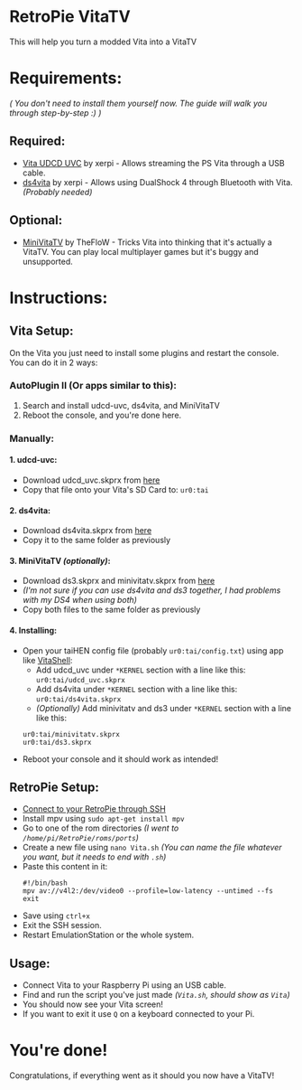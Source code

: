 # RetroPie VitaTV
This will help you turn a modded Vita into a VitaTV

# Requirements:
_( You don't need to install them yourself now. The guide will walk you through step-by-step :) )_
## Required:
 - [Vita UDCD UVC](https://github.com/xerpi/vita-udcd-uvc) by xerpi - Allows streaming the PS Vita through a USB cable.
 - [ds4vita](https://github.com/xerpi/ds4vita) by xerpi - Allows using DualShock 4 through Bluetooth with Vita. _(Probably needed)_
## Optional:
 - [MiniVitaTV](https://github.com/TheOfficialFloW/MiniVitaTV) by TheFloW - Tricks Vita into thinking that it's actually a VitaTV. You can play local multiplayer games but it's buggy and unsupported.

# Instructions:
## Vita Setup:
On the Vita you just need to install some plugins and restart the console.
You can do it in 2 ways:
### AutoPlugin II (Or apps similar to this):
 1. Search and install udcd-uvc, ds4vita, and MiniVitaTV
 2. Reboot the console, and you're done here.
### Manually:
#### 1. udcd-uvc:
  - Download udcd_uvc.skprx from [here](https://github.com/xerpi/vita-udcd-uvc/releases)
  - Copy that file onto your Vita's SD Card to: `ur0:tai`
#### 2. ds4vita:
  - Download ds4vita.skprx from [here](https://github.com/xerpi/ds4vita/releases)
  - Copy it to the same folder as previously
#### 3. MiniVitaTV _(optionally)_:
  - Download ds3.skprx and minivitatv.skprx from [here](https://github.com/TheOfficialFloW/MiniVitaTV/releases)
  - _(I'm not sure if you can use ds4vita and ds3 together, I had problems with my DS4 when using both)_
  - Copy both files to the same folder as previously
#### 4. Installing:
  - Open your taiHEN config file (probably `ur0:tai/config.txt`) using app like [VitaShell](https://github.com/TheOfficialFloW/VitaShell):
    - Add udcd_uvc under `*KERNEL` section with a line like this: `ur0:tai/udcd_uvc.skprx`
    - Add ds4vita under `*KERNEL` section with a line like this: `ur0:tai/ds4vita.skprx`
    - _(Optionally)_ Add minivitatv and ds3 under `*KERNEL` section with a line like this:
    ```
    ur0:tai/minivitatv.skprx
    ur0:tai/ds3.skprx
    ```
  - Reboot your console and it should work as intended!
## RetroPie Setup:
 - [Connect to your RetroPie through SSH](https://retropie.org.uk/docs/SSH/)
 - Install mpv using `sudo apt-get install mpv`
 - Go to one of the rom directories _(I went to `/home/pi/RetroPie/roms/ports`)_
 - Create a new file using `nano Vita.sh` _(You can name the file whatever you want, but it needs to end with `.sh`)_
 - Paste this content in it:
    ```
    #!/bin/bash
    mpv av://v4l2:/dev/video0 --profile=low-latency --untimed --fs
    exit
    ```
  - Save using `ctrl+x`
  - Exit the SSH session.
  - Restart EmulationStation or the whole system.
## Usage:
  - Connect Vita to your Raspberry Pi using an USB cable.
  - Find and run the script you've just made _(`Vita.sh`, should show as `Vita`)_
  - You should now see your Vita screen!
  - If you want to exit it use `Q` on a keyboard connected to your Pi.
# You're done!
Congratulations, if everything went as it should you now have a VitaTV!

